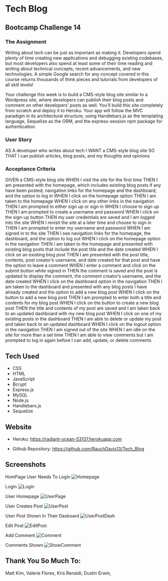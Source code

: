 # Tech Blog

## Bootcamp Challenge 14

### The Assignment
Writing about tech can be just as important as making it. Developers spend plenty of time creating new applications and debugging existing codebases, but most developers also spend at least some of their time reading and writing about technical concepts, recent advancements, and new technologies. A simple Google search for any concept covered in this course returns thousands of think pieces and tutorials from developers of all skill levels!

Your challenge this week is to build a CMS-style blog site similar to a Wordpress site, where developers can publish their blog posts and comment on other developers’ posts as well. You’ll build this site completely from scratch and deploy it to Heroku. Your app will follow the MVC paradigm in its architectural structure, using Handlebars.js as the templating language, Sequelize as the ORM, and the express-session npm package for authentication.

### User Story
AS A developer who writes about tech
I WANT a CMS-style blog site
SO THAT I can publish articles, blog posts, and my thoughts and opinions

### Acceptance Criteria
GIVEN a CMS-style blog site
WHEN I visit the site for the first time
THEN I am presented with the homepage, which includes existing blog posts if any have been posted; navigation links for the homepage and the dashboard; and the option to log in
WHEN I click on the homepage option
THEN I am taken to the homepage
WHEN I click on any other links in the navigation
THEN I am prompted to either sign up or sign in
WHEN I choose to sign up
THEN I am prompted to create a username and password
WHEN I click on the sign-up button
THEN my user credentials are saved and I am logged into the site
WHEN I revisit the site at a later time and choose to sign in
THEN I am prompted to enter my username and password
WHEN I am signed in to the site
THEN I see navigation links for the homepage, the dashboard, and the option to log out
WHEN I click on the homepage option in the navigation
THEN I am taken to the homepage and presented with existing blog posts that include the post title and the date created
WHEN I click on an existing blog post
THEN I am presented with the post title, contents, post creator’s username, and date created for that post and have the option to leave a comment
WHEN I enter a comment and click on the submit button while signed in
THEN the comment is saved and the post is updated to display the comment, the comment creator’s username, and the date created
WHEN I click on the dashboard option in the navigation
THEN I am taken to the dashboard and presented with any blog posts I have already created and the option to add a new blog post
WHEN I click on the button to add a new blog post
THEN I am prompted to enter both a title and contents for my blog post
WHEN I click on the button to create a new blog post
THEN the title and contents of my post are saved and I am taken back to an updated dashboard with my new blog post
WHEN I click on one of my existing posts in the dashboard
THEN I am able to delete or update my post and taken back to an updated dashboard
WHEN I click on the logout option in the navigation
THEN I am signed out of the site
WHEN I am idle on the site for more than a set time
THEN I am able to view comments but I am prompted to log in again before I can add, update, or delete comments


## Tech Used
* CSS
* HTML
* JavaScript
* Bcrypt
* Express.js
* MySQL
* Node.js
* Handlebars.js
* Sequelize


## Website
* Heroku: https://radiant-ocean-53137.herokuapp.com

* Github Repository: https://github.com/RauchDavis13/Tech_Blog

## Screenshots
HomPage User Needs To Login
![Homepage](/public/images/challenge14_1.png)

Login
![Login](/public/images/challenge14_2.png)

User Homepage
![UserPage](/public/images/challenge14_3.png)

User Creates Post
![UserPost](/public/images/challenge14_4.png)

User Post Shown In Their Dasboard
![UserPostDash](/public/images/challenge14_6.png)

Edit Post
![EditPost](/public/images/challenge14_7.png)

Add Comment
![Comment](/public/images/Challenge14-8.png)

Comments Shown
![ShowComment](/public/images/Challenge14-9.png)

## Thank You So Much To:
Matt Kim, Valerie Flores, Kris Renaldi, Dustin Erwin, 

